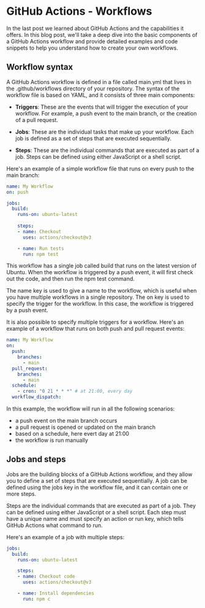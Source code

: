 # GitHub Actions - Workflows

In the last post we learned about GitHub Actions and the capabilities it offers. In this blog post, we'll take a deep dive into the basic components of a GitHub Actions workflow and provide detailed examples and code snippets to help you understand how to create your own workflows.

## Workflow syntax

A GitHub Actions workflow is defined in a file called main.yml that lives in the .github/workflows directory of your repository. The syntax of the workflow file is based on YAML, and it consists of three main components:

- **Triggers**: These are the events that will trigger the execution of your workflow. For example, a push event to the main branch, or the creation of a pull request.

- **Jobs**: These are the individual tasks that make up your workflow. Each job is defined as a set of steps that are executed sequentially.

- **Steps**: These are the individual commands that are executed as part of a job. Steps can be defined using either JavaScript or a shell script.

Here's an example of a simple workflow file that runs on every push to the main branch:

```yaml
name: My Workflow
on: push

jobs:
  build:
    runs-on: ubuntu-latest
    
    steps:
    - name: Checkout
      uses: actions/checkout@v3

    - name: Run tests
      run: npm test
```

This workflow has a single job called build that runs on the latest version of Ubuntu. When the workflow is triggered by a push event, it will first check out the code, and then run the npm test command.

The name key is used to give a name to the workflow, which is useful when you have multiple workflows in a single repository. The on key is used to specify the trigger for the workflow. In this case, the workflow is triggered by a push event.

It is also possible to specify multiple triggers for a workflow. Here's an example of a workflow that runs on both push and pull request events:

```yaml
name: My Workflow
on:
  push:
    branches:
      - main
  pull_request:
    branches:
      - main
  schedule:
    - cron: "0 21 * * *" # at 21:00, every day
  workflow_dispatch:
```

In this example, the workflow will run in all the following scenarios:

- a push event on the main branch occurs
- a pull request is opened or updated on the main branch
- based on a schedule, here evert day at 21:00
- the workflow is run manually

## Jobs and steps

Jobs are the building blocks of a GitHub Actions workflow, and they allow you to define a set of steps that are executed sequentially. A job can be defined using the jobs key in the workflow file, and it can contain one or more steps.

Steps are the individual commands that are executed as part of a job. They can be defined using either JavaScript or a shell script. Each step must have a unique name and must specify an action or run key, which tells GitHub Actions what command to run.

Here's an example of a job with multiple steps:

```yaml
jobs:
  build:
    runs-on: ubuntu-latest

    steps:
    - name: Checkout code
      uses: actions/checkout@v3

    - name: Install dependencies
      run: npm c
```
